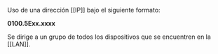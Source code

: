 Uso de una dirección [[IP]] bajo el siguiente formato:

**0100.5Exx.xxxx**

Se dirige a un grupo de todos los dispositivos que se encuentren en la [[LAN]].